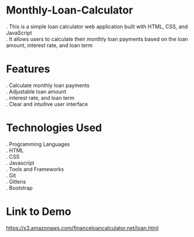 # Monthly-Loan-Calculator 
. This is a simple loan calculator web application built with HTML, CSS, and JavaScript <br>
. It allows users to calculate their monthly loan payments based on the loan amount, interest rate, and loan term

# Features
. Calculate monthly loan payments <br>
. Adjustable loan amount <br>
. interest rate, and loan term <br>
. Clear and intuitive user interface
 
# Technologies Used
. Programming Languages <br>
. HTML <br>
. CSS <br>
. Javascript <br>
. Tools and Frameworks <br>
. Git <br>
. Gitlens <br>
. Bootstrap

# Link to Demo
https://s3.amazonaws.com/financeloancalculator.net/loan.html






